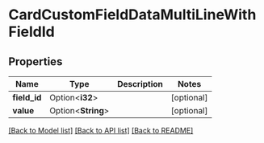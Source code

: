 # CardCustomFieldDataMultiLineWithFieldId

## Properties

Name | Type | Description | Notes
------------ | ------------- | ------------- | -------------
**field_id** | Option<**i32**> |  | [optional]
**value** | Option<**String**> |  | [optional]

[[Back to Model list]](../README.md#documentation-for-models) [[Back to API list]](../README.md#documentation-for-api-endpoints) [[Back to README]](../README.md)


